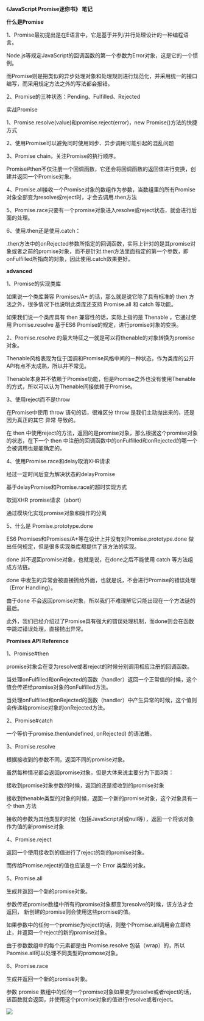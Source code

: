 
《**JavaScript Promise迷你书》 笔记**

**什么是Promise**


1、Promise最初提出是在E语言中，它是基于并列/并行处理设计的一种编程语言。

  Node.js等规定JavaScript的回调函数的第一个参数为Error对象，这是它的一个惯例。

  而Promise则是把类似的异步处理对象和处理规则进行规范化，并采用统一的接口编写，而采用规定方法之外的写法都会报错。

2、Promise的三种状态：Pending、Fulfilled、Rejected

  

  

实战Promise

  

1、Promise.resolve(value)和promise.reject(error)，new Promise()方法的快捷方式

2、使用Promise可以避免同时使用同步、异步调用可能引起的混乱问题

3、Promise chain，关注Promise的执行顺序。

  Promise#then不仅注册一个回调函数，它还会将回调函数的返回值进行变换，创建并返回一个Promise对象。  

4、Promise.all接收一个Promise对象的数组作为参数，当数组里的所有Promise对象全部变为resolve或reject时，才会去调用.then方法

5、Promise.race只要有一个promise对象进入resolve或reject状态，就会进行后面的处理。

6、使用.then还是使用.catch：

  .then方法中的onRejected参数所指定的回调函数，实际上针对的是其promise对象或者之前的promise对象，而不是针对.then方法里面指定的第一个参数，即onFulfilled所指向的对象，因此使用.catch效果更好。

  

  

**advanced**

1、Promise的实现类库

 如果说一个类库兼容 Promises/A+ 的话，那么就是说它除了具有标准的 then 方法之外，很多情况下也说明此类库还支持 Promise.all 和 catch 等功能。

 如果我们说一个类库具有 then 兼容性的话，实际上指的是 Thenable ，它通过使用 Promise.resolve 基于ES6 Promise的规定，进行promise对象的变换。  

2、Promise.resolve 的最大特征之一就是可以将thenable的对象转换为promise对象。

 Thenable风格表现为位于回调和Promise风格中间的一种状态，作为类库的公开API有点不太成熟，所以并不常见。  

 Thenable本身并不依赖于Promise功能，但是Promise之外也没有使用Thenable的方式，所以可以认为Thenable间接依赖于Promise。

3、使用reject而不是throw

 在Promise中使用 throw 语句的话，很难区分 throw 是我们主动抛出来的，还是因为真正的其它 异常 导致的。  

 在 then 中使用reject的方法，返回的是promise对象，那么根据这个promise对象的状态，在下一个 then 中注册的回调函数中的onFulfilled和onRejected的哪一个会被调用也是能确定的。

4、使用Promise.race和delay取消XHR请求

 经过一定时间后变为解决状态的delayPromise

 基于delayPromise和Promise.race的超时实现方式

 取消XHR promise请求（abort）

 通过模块化实现promise对象和操作的分离

5、什么是 Promise.prototype.done

  ES6 Promises和Promises/A+等在设计上并没有对Promise.prototype.done 做出任何规定，但是很多实现类库都提供了该方法的实现。  

 done 并不返回promise对象，也就是说，在done之后不能使用 catch 等方法组成方法链。

 done 中发生的异常会被直接抛给外面，也就是说，不会进行Promise的错误处理（Error Handling）。

 由于done 不会返回promise对象，所以我们不难理解它只能出现在一个方法链的最后。

 此外，我们已经介绍过了Promise具有强大的错误处理机制，而done则会在函数中跳过错误处理，直接抛出异常。

  

  

**Promises API Reference**

  

1、Promise#then

 promise对象会在变为resolve或者reject的时候分别调用相应注册的回调函数。

 当处理onFulfilled和onRejected的函数（handler）返回一个正常值的时候，这个值会传递给promise对象的onFulfilled方法。

  当处理onFulfilled和onRejected的函数（handler）中产生异常的时候，这个值则会传递给promise对象的onRejected方法。

2、Promise#catch

 一个等价于promise.then(undefined, onRejected) 的语法糖。  

3、Promise.resolve

 根据接收到的参数不同，返回不同的promise对象。

 虽然每种情况都会返回promise对象，但是大体来说主要分为下面3类：

  接收到promise对象参数的时候，返回的还是接收到的promise对象

  接收到thenable类型的对象的时候，返回一个新的promise对象，这个对象具有一个 then 方法

  接收的参数为其他类型的时候（包括JavaScript对或null等），返回一个将该对象作为值的新promise对象

4、Promise.reject

 返回一个使用接收到的值进行了reject的新的promise对象。

 而传给Promise.reject的值也应该是一个 Error 类型的对象。

5、Promise.all

 生成并返回一个新的promise对象。

 参数传递promise数组中所有的promise对象都变为resolve的时候，该方法才会返回， 新创建的promise则会使用这些promise的值。

 如果参数中的任何一个promise为reject的话，则整个Promise.all调用会立即终止，并返回一个reject的新的promise对象。

 由于参数数组中的每个元素都是由 Promise.resolve 包装（wrap）的，所以Paomise.all可以处理不同类型的promose对象。

6、Promise.race

 生成并返回一个新的promise对象。

 参数 promise 数组中的任何一个promise对象如果变为resolve或者reject的话， 该函数就会返回，并使用这个promise对象的值进行resolve或者reject。  

  

  

![](JavaScript%20%20Promise%E8%BF%B7%E4%BD%A0%E4%B9%A6%20%E7%AC%94%E8%AE%B0.resources/52775B95-064E-42C2-AF84-F8F37DFC2FC1.png)